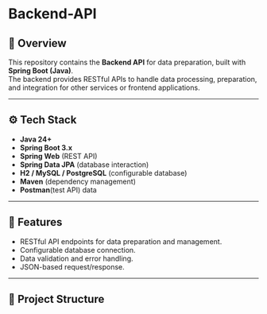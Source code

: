 # Backend-API

## 📌 Overview
This repository contains the **Backend API** for data preparation, built with **Spring Boot (Java)**.  
The backend provides RESTful APIs to handle data processing, preparation, and integration for other services or frontend applications.

---

## ⚙️ Tech Stack
- **Java 24+**  
- **Spring Boot 3.x**  
- **Spring Web** (REST API)  
- **Spring Data JPA** (database interaction)  
- **H2 / MySQL / PostgreSQL** (configurable database)  
- **Maven** (dependency management)
- **Postman**(test API) data

---

## 🚀 Features
- RESTful API endpoints for data preparation and management.  
- Configurable database connection.  
- Data validation and error handling.  
- JSON-based request/response.  

---

## 📂 Project Structure
